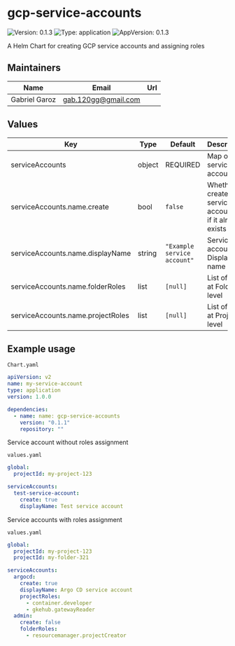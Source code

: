 # gcp-service-accounts

![Version: 0.1.3](https://img.shields.io/badge/Version-0.1.3-informational?style=flat-square) ![Type: application](https://img.shields.io/badge/Type-application-informational?style=flat-square) ![AppVersion: 0.1.3](https://img.shields.io/badge/AppVersion-0.1.3-informational?style=flat-square)

A Helm Chart for creating GCP service accounts and assigning roles

## Maintainers

| Name | Email | Url |
| ---- | ------ | --- |
| Gabriel Garoz | <gab.120gg@gmail.com> |  |

## Values

| Key | Type | Default | Description |
|-----|------|---------|-------------|
| serviceAccounts | object | REQUIRED | Map of all service accounts |
| serviceAccounts.name.create | bool | `false` | Whether to create the service account or if it already exists |
| serviceAccounts.name.displayName | string | `"Example service account"` | Service account Display name |
| serviceAccounts.name.folderRoles | list | `[null]` | List of roles at Folder level     |
| serviceAccounts.name.projectRoles | list | `[null]` | List of roles at Project level |

## Example usage
```Chart.yaml```
```yaml
apiVersion: v2
name: my-service-account
type: application
version: 1.0.0

dependencies:
  - name: name: gcp-service-accounts
    version: "0.1.1"
    repository: ""
```
Service account without roles assignment

```values.yaml```
```yaml
global:
  projectId: my-project-123

serviceAccounts:
  test-service-account:
    create: true
    displayName: Test service account
```
Service accounts with roles assignment

```values.yaml```
```yaml
global:
  projectId: my-project-123
  projectId: my-folder-321

serviceAccounts:
  argocd:
    create: true
    displayName: Argo CD service account
    projectRoles:
      - container.developer
      - gkehub.gatewayReader
  admin:
    create: false
    folderRoles:
      - resourcemanager.projectCreator
```